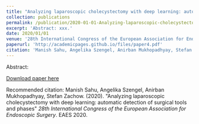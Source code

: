 ```yaml
---
title: "Analyzing laparoscopic cholecystectomy with deep learning: automatic detection of surgical tools and phases"
collection: publications
permalink: /publication/2020-01-01-Analyzing-laparoscopic-cholecystectomy-number-4.md
excerpt: 'Abstract: xxx.'
date: 2020/01/01
venue: '28th International Congress of the European Association for Endoscopic Surgery (EAES)'
paperurl: 'http://academicpages.github.io/files/paper4.pdf'
citation: 'Manish Sahu, Angelika Szengel, Anirban Mukhopadhyay, Stefan Zachow. (2020). &quot;Analyzing laparoscopic cholecystectomy with deep learning: automatic detection of surgical tools and phases.&quot; <i>28th International Congress of the European Association for Endoscopic Surgery (EAES)</i>.'
---
```

Abstract:

[Download paper here](http://academicpages.github.io/files/paper4.pdf)

Recommended citation: Manish Sahu, Angelika Szengel, Anirban Mukhopadhyay, Stefan Zachow. (2020). "Analyzing laparoscopic cholecystectomy with deep learning: automatic detection of surgical tools and phases" <i>28th International Congress of the European Association for Endoscopic Surgery</i>. EAES 2020.
